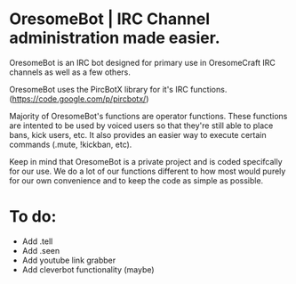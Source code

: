OresomeBot | IRC Channel administration made easier.
==========

OresomeBot is an IRC bot designed for primary use in OresomeCraft IRC channels as well as a few others.

OresomeBot uses the PircBotX library for it's IRC functions. (https://code.google.com/p/pircbotx/)

Majority of OresomeBot's functions are operator functions. These functions are intented to be used by voiced users so that they're still able to place bans, kick users, etc. It also provides an easier way to execute certain commands (.mute, !kickban, etc).


Keep in mind that OresomeBot is a private project and is coded specifcally for our use. We do a lot of our functions different to how most would purely for our own convenience and to keep the code as simple as possible.

To do:
==========
* Add .tell
* Add .seen
* Add youtube link grabber
* Add cleverbot functionality (maybe)
